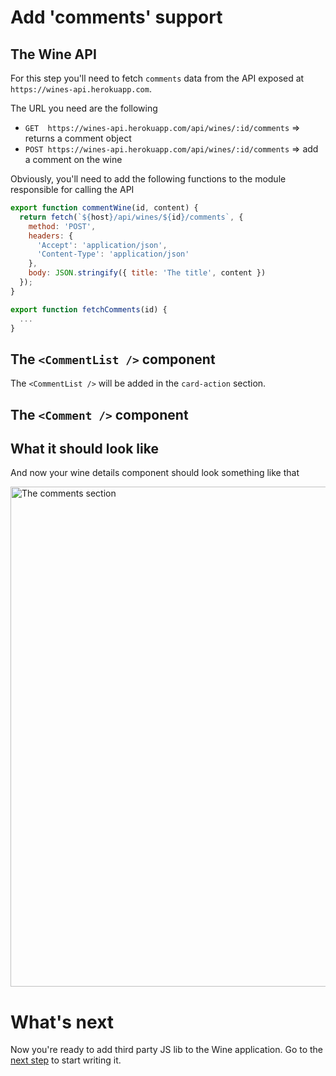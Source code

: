 # Add 'comments' support

## The Wine API

For this step you'll need to fetch `comments` data from the API exposed at `https://wines-api.herokuapp.com`.

The URL you need are the following

* `GET  https://wines-api.herokuapp.com/api/wines/:id/comments` => returns a comment object
* `POST https://wines-api.herokuapp.com/api/wines/:id/comments` => add a comment on the wine

Obviously, you'll need to add the following functions to the module responsible for calling the API

```javascript
export function commentWine(id, content) {
  return fetch(`${host}/api/wines/${id}/comments`, {
    method: 'POST',
    headers: {
      'Accept': 'application/json',
      'Content-Type': 'application/json'
    },
    body: JSON.stringify({ title: 'The title', content })
  });
}

export function fetchComments(id) {
  ...
}
```

## The `<CommentList />` component

The  `<CommentList />` will be added in the `card-action` section.

## The `<Comment />` component

## What it should look like

And now your wine details component should look something like that

<img src='https://github.com/react-bootcamp/react-101/raw/master/instructions/img/comment.png' width='800' alt='The comments section'>

# What's next

Now you're ready to add third party JS lib to the Wine application. Go to the [next step](./6-6-integrate-with-third-party-apis.md) to start writing it.

